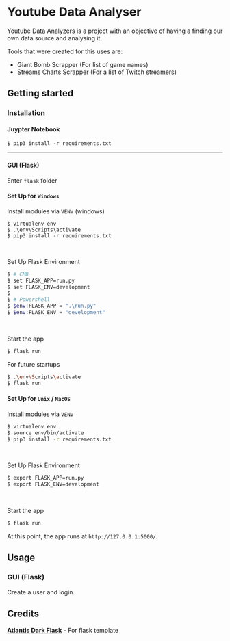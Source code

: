 # Youtube Data Analyser
Youtube Data Analyzers is a project with an objective of having a finding our own data source and analysing it.

Tools that were created for this uses are:
- Giant Bomb Scrapper (For list of game names)
- Streams Charts Scrapper (For a list of Twitch streamers)

## Getting started

### Installation
#### Juypter Notebook
```
$ pip3 install -r requirements.txt
```

---

#### GUI (Flask)
Enter `flask` folder

#### Set Up for `Windows` 
Install modules via `VENV` (windows) 
```
$ virtualenv env
$ .\env\Scripts\activate
$ pip3 install -r requirements.txt
```
<br />

Set Up Flask Environment
```bash
$ # CMD 
$ set FLASK_APP=run.py
$ set FLASK_ENV=development
$
$ # Powershell
$ $env:FLASK_APP = ".\run.py"
$ $env:FLASK_ENV = "development"
```
<br />

Start the app
```bash
$ flask run
```

For future startups
```bash
$ .\env\Scripts\activate
$ flask run
```


#### Set Up for `Unix` / `MacOS` 
Install modules via `VENV`  

```bash
$ virtualenv env
$ source env/bin/activate
$ pip3 install -r requirements.txt
```
<br />

Set Up Flask Environment

```bash
$ export FLASK_APP=run.py
$ export FLASK_ENV=development
```
<br />

Start the app

```bash
$ flask run
```

At this point, the app runs at `http://127.0.0.1:5000/`. 
<br />

## Usage
### GUI (Flask)
Create a user and login.

## Credits
[__Atlantis Dark Flask__](https://github.com/app-generator/flask-atlantis-dark) - For flask template

